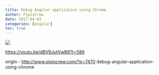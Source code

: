 ```yaml
---
title: Debug Angular application using Chrome
author: PipisCrew
date: 2017-04-03
categories: [angular]
toc: true
---
```


![](https://www.pipiscrew.com/wp-content/uploads/2017/04/snap197.jpg)

https://youtu.be/dBV9JutVwB8?t=586

origin - http://www.pipiscrew.com/?p=7470 debug-angular-application-using-chrome